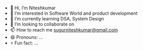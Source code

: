 - 👋 Hi, I’m Niteshkumar 
- 👀 I’m interested in Software World and product development
- 🌱 I’m currently learning DSA, System Design
- 💞️ I’m looking to collaborate on 
- 📫 How to reach me sugurniteshkumar@gmail.com
- 😄 Pronouns: ...
- ⚡ Fun fact: ...

<!---
nitesh19-sugur/nitesh19-sugur is a ✨ special ✨ repository because its `README.md` (this file) appears on your GitHub profile.
You can click the Preview link to take a look at your changes.
--->
